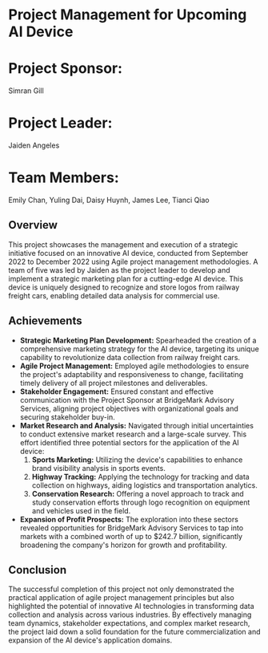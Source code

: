# Project Management for Upcoming AI Device
# Project Sponsor: 
Simran Gill

# Project Leader:
Jaiden Angeles

# Team Members:
Emily Chan, Yuling Dai, Daisy Huynh, James Lee, Tianci Qiao

## Overview
This project showcases the management and execution of a strategic initiative focused on an innovative AI device, conducted from September 2022 to December 2022 using Agile project management methodologies. A team of five was led by Jaiden as the project leader to develop and implement a strategic marketing plan for a cutting-edge AI device. This device is uniquely designed to recognize and store logos from railway freight cars, enabling detailed data analysis for commercial use.

## Achievements
- **Strategic Marketing Plan Development:** Spearheaded the creation of a comprehensive marketing strategy for the AI device, targeting its unique capability to revolutionize data collection from railway freight cars.
- **Agile Project Management:** Employed agile methodologies to ensure the project's adaptability and responsiveness to change, facilitating timely delivery of all project milestones and deliverables.
- **Stakeholder Engagement:** Ensured constant and effective communication with the Project Sponsor at BridgeMark Advisory Services, aligning project objectives with organizational goals and securing stakeholder buy-in.
- **Market Research and Analysis:** Navigated through initial uncertainties to conduct extensive market research and a large-scale survey. This effort identified three potential sectors for the application of the AI device:
  1. **Sports Marketing:** Utilizing the device's capabilities to enhance brand visibility analysis in sports events.
  2. **Highway Tracking:** Applying the technology for tracking and data collection on highways, aiding logistics and transportation analytics.
  3. **Conservation Research:** Offering a novel approach to track and study conservation efforts through logo recognition on equipment and vehicles used in the field.
- **Expansion of Profit Prospects:** The exploration into these sectors revealed opportunities for BridgeMark Advisory Services to tap into markets with a combined worth of up to $242.7 billion, significantly broadening the company's horizon for growth and profitability.

## Conclusion
The successful completion of this project not only demonstrated the practical application of agile project management principles but also highlighted the potential of innovative AI technologies in transforming data collection and analysis across various industries. By effectively managing team dynamics, stakeholder expectations, and complex market research, the project laid down a solid foundation for the future commercialization and expansion of the AI device's application domains.
